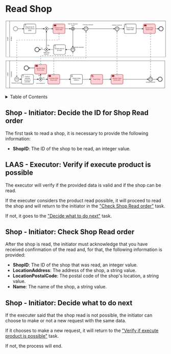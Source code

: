 # Read Shop <!-- omit in toc -->

![Read Shop](./assets/ShopRead.png)

<details>
<summary>Table of Contents</summary>

- [Shop - Initiator: Decide the ID for Shop Read order](#shop---initiator-decide-the-id-for-shop-read-order)
- [LAAS - Executor: Verify if execute product is possible](#laas---executor-verify-if-execute-product-is-possible)
- [Shop - Initiator: Check Shop Read order](#shop---initiator-check-shop-read-order)
- [Shop - Initiator: Decide what to do next](#shop---initiator-decide-what-to-do-next)

</details>

## Shop - Initiator: Decide the ID for Shop Read order

The first task to read a shop, it is necessary to provide the following information:

- **ShopID**: The ID of the shop to be read, an integer value.

## LAAS - Executor: Verify if execute product is possible

The executor will verify if the provided data is valid and if the shop can be read.

If the executer considers the product read possible, it will proceed to read the shop and will return to the initiator in the ["Check Shop Read order"](#shop---initiator-check-shop-read-order) task.

If not, it goes to the ["Decide what to do next"](#shop---initiator-decide-what-to-do-next) task.

## Shop - Initiator: Check Shop Read order

After the shop is read, the initiator must acknowledge that you have received confirmation of the read and, for that, the following information is provided:

- **ShopID**: The ID of the shop that was read, an integer value.
- **LocationAddress**: The address of the shop, a string value.
- **LocationPostalCode**: The postal code of the shop's location, a string value.
- **Name**: The name of the shop, a string value.

## Shop - Initiator: Decide what to do next

If the executer said that the shop read is not possible, the initiator can choose to make or not a new request with the same data.

If it chooses to make a new request, it will return to the ["Verify if execute product is possible"](#laas---executor-verify-if-execute-product-is-possible) task.

If not, the process will end.
